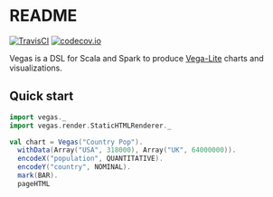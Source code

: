 # README
[![TravisCI](https://travis-ci.org/aishfenton/Vegas.svg?branch=master)](https://travis-ci.org/aishfenton/Vegas)
[![codecov.io](https://codecov.io/github/aishfenton/Vegas/coverage.svg?branch=master)](https://codecov.io/github/aishfenton/Vegas?branch=master)

Vegas is a DSL for Scala and Spark to produce [Vega-Lite](https://vega.github.io/vega-lite/) charts and visualizations.

## Quick start

```scala
import vegas._
import vegas.render.StaticHTMLRenderer._

val chart = Vegas("Country Pop").
  withData(Array("USA", 318000), Array("UK", 64000000)).
  encodeX("population", QUANTITATIVE).
  encodeY("country", NOMINAL).
  mark(BAR).
  pageHTML

```
